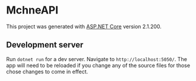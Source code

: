 # MchneAPI

This project was generated with [ASP.NET Core](http://github.com/aspnet/Home) version 2.1.200.

## Development server

Run `dotnet run` for a dev server. Navigate to `http://localhost:5050/`. The app will need to be reloaded if you change any of the source files for those chose changes to come in effect.

